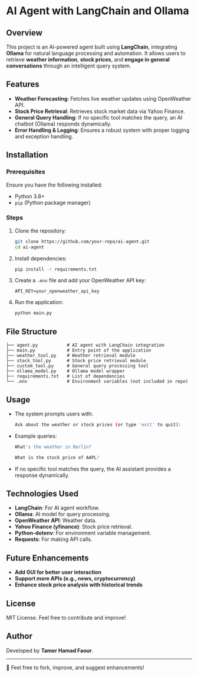 # AI Agent with LangChain and Ollama

## Overview
This project is an AI-powered agent built using **LangChain**, integrating **Ollama** for natural language processing and automation. It allows users to retrieve **weather information**, **stock prices**, and **engage in general conversations** through an intelligent query system.

## Features
- **Weather Forecasting**: Fetches live weather updates using OpenWeather API.
- **Stock Price Retrieval**: Retrieves stock market data via Yahoo Finance.
- **General Query Handling**: If no specific tool matches the query, an AI chatbot (Ollama) responds dynamically.
- **Error Handling & Logging**: Ensures a robust system with proper logging and exception handling.

## Installation

### Prerequisites
Ensure you have the following installed:
- Python 3.8+
- `pip` (Python package manager)

### Steps
1. Clone the repository:
   ```bash
   git clone https://github.com/your-repo/ai-agent.git
   cd ai-agent
   ```
2. Install dependencies:
   ```bash
   pip install -r requirements.txt
   ```
3. Create a `.env` file and add your OpenWeather API key:
   ```env
   API_KEY=your_openweather_api_key
   ```
4. Run the application:
   ```bash
   python main.py
   ```

## File Structure
```
├── agent.py           # AI agent with LangChain integration
├── main.py            # Entry point of the application
├── weather_tool.py    # Weather retrieval module
├── stock_tool.py      # Stock price retrieval module
├── custom_tool.py     # General query processing tool
├── ollama_model.py    # Ollama model wrapper
├── requirements.txt   # List of dependencies
└── .env               # Environment variables (not included in repo)
```

## Usage
- The system prompts users with:
  ```bash
  Ask about the weather or stock prices (or type 'exit' to quit):
  ```
- Example queries:
  ```bash
  What's the weather in Berlin?
  ```
  ```bash
  What is the stock price of AAPL?
  ```
- If no specific tool matches the query, the AI assistant provides a response dynamically.

## Technologies Used
- **LangChain**: For AI agent workflow.
- **Ollama**: AI model for query processing.
- **OpenWeather API**: Weather data.
- **Yahoo Finance (yfinance)**: Stock price retrieval.
- **Python-dotenv**: For environment variable management.
- **Requests**: For making API calls.

## Future Enhancements
- **Add GUI for better user interaction**
- **Support more APIs (e.g., news, cryptocurrency)**
- **Enhance stock price analysis with historical trends**

## License
MIT License. Feel free to contribute and improve!

## Author
Developed by **Tamer Hamad Faour**.

---
🚀 Feel free to fork, improve, and suggest enhancements!

